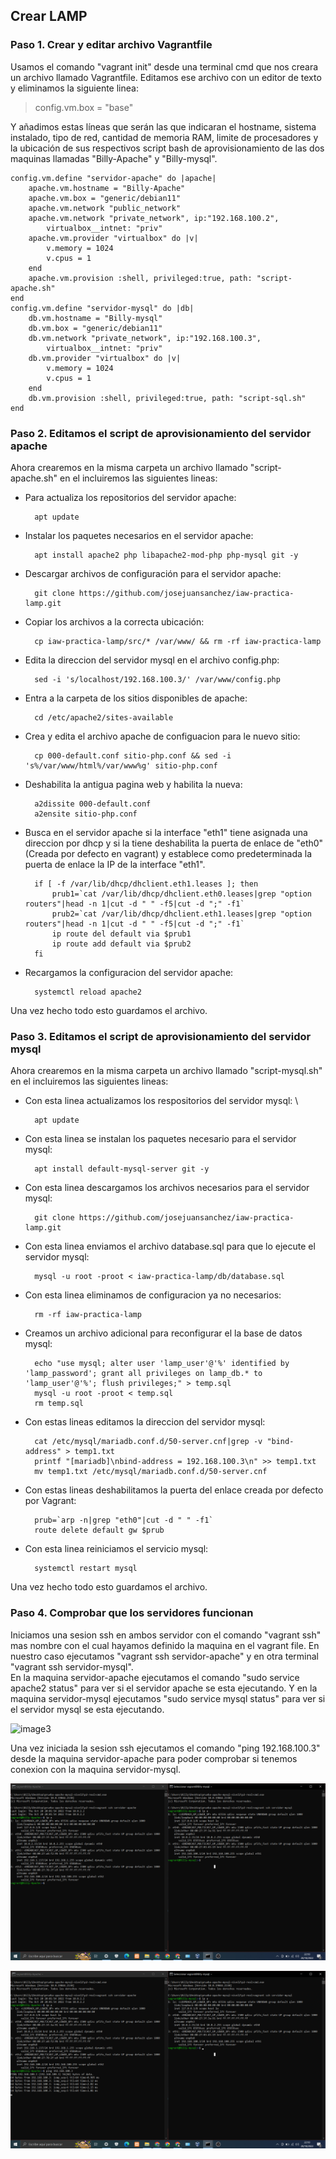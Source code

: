 ## Crear LAMP
### Paso 1. Crear y editar archivo Vagrantfile
Usamos el comando "vagrant init" desde una terminal cmd que nos creara un archivo llamado Vagrantfile.
Editamos ese archivo con un editor de texto y eliminamos la siguiente linea:
> config.vm.box = "base"

Y añadimos estas líneas que serán las que indicaran el hostname, sistema instalado, tipo de red, cantidad de memoria RAM, limite de procesadores y la ubicación de sus respectivos script bash de aprovisionamiento de las dos maquinas llamadas "Billy-Apache" y "Billy-mysql".

	config.vm.define "servidor-apache" do |apache|
		apache.vm.hostname = "Billy-Apache"
		apache.vm.box = "generic/debian11"
		apache.vm.network "public_network"
		apache.vm.network "private_network", ip:"192.168.100.2",
			virtualbox__intnet: "priv"
		apache.vm.provider "virtualbox" do |v|
			v.memory = 1024
			v.cpus = 1
		end
		apache.vm.provision :shell, privileged:true, path: "script-apache.sh"
	end
	config.vm.define "servidor-mysql" do |db|
		db.vm.hostname = "Billy-mysql"
		db.vm.box = "generic/debian11"
		db.vm.network "private_network", ip:"192.168.100.3", 
			virtualbox__intnet: "priv"
		db.vm.provider "virtualbox" do |v|
			v.memory = 1024
			v.cpus = 1
		end
		db.vm.provision :shell, privileged:true, path: "script-sql.sh"
	end
	

### Paso 2. Editamos el script de aprovisionamiento del servidor apache
Ahora crearemos en la misma carpeta un archivo llamado "script-apache.sh" en el incluiremos las siguientes lineas:
- Para actualiza los repositorios del servidor apache:

		apt update
- Instalar los paquetes necesarios en el servidor apache:

		apt install apache2 php libapache2-mod-php php-mysql git -y
- Descargar archivos de configuración para el servidor apache:

		git clone https://github.com/josejuansanchez/iaw-practica-lamp.git
- Copiar los archivos a la correcta ubicación:

		cp iaw-practica-lamp/src/* /var/www/ && rm -rf iaw-practica-lamp
- Edita la direccion del servidor mysql en el archivo config.php:

		sed -i 's/localhost/192.168.100.3/' /var/www/config.php
- Entra a la carpeta de los sitios disponibles de apache:

		cd /etc/apache2/sites-available
- Crea y edita el archivo apache de configuacion para le nuevo sitio:

		cp 000-default.conf sitio-php.conf && sed -i 's%/var/www/html%/var/www%g' sitio-php.conf
- Deshabilita la antigua pagina web y habilita la nueva:

		a2dissite 000-default.conf
		a2ensite sitio-php.conf
- Busca en el servidor apache si la interface "eth1" tiene asignada una direccion por dhcp y si la tiene deshabilita la puerta de enlace de "eth0" (Creada por defecto en vagrant) y establece como predeterminada la puerta de enlace la IP de la interface "eth1".

		if [ -f /var/lib/dhcp/dhclient.eth1.leases ]; then
			prub1=`cat /var/lib/dhcp/dhclient.eth0.leases|grep "option routers"|head -n 1|cut -d " " -f5|cut -d ";" -f1`
			prub2=`cat /var/lib/dhcp/dhclient.eth1.leases|grep "option routers"|head -n 1|cut -d " " -f5|cut -d ";" -f1`
			ip route del default via $prub1
			ip route add default via $prub2
		fi
- Recargamos la configuracion del servidor apache:

		systemctl reload apache2

Una vez hecho todo esto guardamos el archivo.

### Paso 3.  Editamos el script de aprovisionamiento del servidor mysql

Ahora crearemos en la misma carpeta un archivo llamado "script-mysql.sh" en el incluiremos las siguientes lineas:
- Con esta linea actualizamos los respositorios del servidor mysql: \

		apt update
- Con esta linea se instalan los paquetes necesario para el servidor mysql:

		apt install default-mysql-server git -y
- Con esta linea descargamos los archivos necesarios para el servidor mysql:

		git clone https://github.com/josejuansanchez/iaw-practica-lamp.git
- Con esta linea enviamos el archivo database.sql para que lo ejecute el servidor mysql:

		mysql -u root -proot < iaw-practica-lamp/db/database.sql
- Con esta linea eliminamos de configuracion ya no necesarios:

		rm -rf iaw-practica-lamp
- Creamos un archivo adicional para reconfigurar el la base de datos mysql:

		echo "use mysql; alter user 'lamp_user'@'%' identified by 'lamp_password'; grant all privileges on lamp_db.* to 'lamp_user'@'%'; flush privileges;" > temp.sql
		mysql -u root -proot < temp.sql
		rm temp.sql
- Con estas lineas editamos la direccion del servidor mysql:

		cat /etc/mysql/mariadb.conf.d/50-server.cnf|grep -v "bind-address" > temp1.txt
		printf "[mariadb]\nbind-address = 192.168.100.3\n" >> temp1.txt
		mv temp1.txt /etc/mysql/mariadb.conf.d/50-server.cnf
- Con estas lineas deshabilitamos la puerta del enlace creada por defecto por Vagrant:

		prub=`arp -n|grep "eth0"|cut -d " " -f1`
		route delete default gw $prub
- Con esta linea reiniciamos el servicio mysql:

		systemctl restart mysql

Una vez hecho todo esto guardamos el archivo.

### Paso 4. Comprobar que los servidores funcionan
Iniciamos una sesion ssh en ambos servidor con el comando "vagrant ssh" mas nombre con el cual hayamos definido la maquina en el vagrant file. En nuestro caso ejecutamos "vagrant ssh servidor-apache" y en otra terminal "vagrant ssh servidor-mysql". \
En la maquina servidor-apache ejecutamos el comando "sudo service apache2 status" para ver si el servidor apache se esta ejecutando. Y en la maquina servidor-mysql ejecutamos "sudo service mysql status" para ver si el servidor mysql se esta ejecutando.

![image3](https://user-images.githubusercontent.com/116075944/197051338-ec29021b-2122-4c38-b7b7-834cca9b4fc9.png)



Una vez iniciada la sesion ssh ejecutamos el comando "ping 192.168.100.3" desde la maquina servidor-apache para poder comprobar si tenemos conexion con la maquina servidor-mysql.

![imagen](https://github.com/BillyCarbajal/LAMB23423/blob/main/screencast/Captura%20de%20pantalla%20(1).png)

![imagen2](https://github.com/BillyCarbajal/LAMB23423/blob/main/screencast/Captura%20de%20pantalla%20(2).png)
